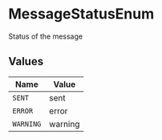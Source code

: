 # MessageStatusEnum

Status of the message


## Values

| Name      | Value     |
| --------- | --------- |
| `SENT`    | sent      |
| `ERROR`   | error     |
| `WARNING` | warning   |